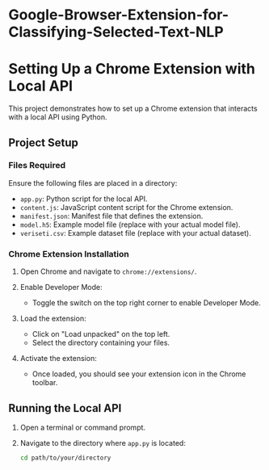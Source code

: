# Google-Browser-Extension-for-Classifying-Selected-Text-NLP
# Setting Up a Chrome Extension with Local API

This project demonstrates how to set up a Chrome extension that interacts with a local API using Python.

## Project Setup

### Files Required

Ensure the following files are placed in a directory:

- `app.py`: Python script for the local API.
- `content.js`: JavaScript content script for the Chrome extension.
- `manifest.json`: Manifest file that defines the extension.
- `model.h5`: Example model file (replace with your actual model file).
- `veriseti.csv`: Example dataset file (replace with your actual dataset).

### Chrome Extension Installation

1. Open Chrome and navigate to `chrome://extensions/`.

2. Enable Developer Mode:
   - Toggle the switch on the top right corner to enable Developer Mode.

3. Load the extension:
   - Click on "Load unpacked" on the top left.
   - Select the directory containing your files.

4. Activate the extension:
   - Once loaded, you should see your extension icon in the Chrome toolbar.

## Running the Local API

1. Open a terminal or command prompt.

2. Navigate to the directory where `app.py` is located:
   ```sh
   cd path/to/your/directory
